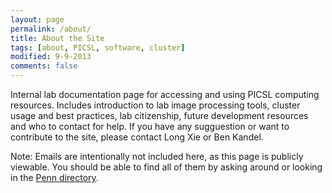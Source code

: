 ```yaml
---
layout: page
permalink: /about/
title: About the Site
tags: [about, PICSL, software, cluster]
modified: 9-9-2013
comments: false
---
```


Internal lab documentation page for accessing and using PICSL computing resources. Includes introduction to lab image processing tools, cluster usage and best practices, lab citizenship, future development resources and who to contact for help. If you have any sugguestion or want to contribute to the site, please contact Long Xie or Ben Kandel.

Note: Emails are intentionally not included here, as this page is publicly viewable. You should be able to find all of them by asking around or looking in the [Penn directory](http://www.upenn.edu/directories/).
